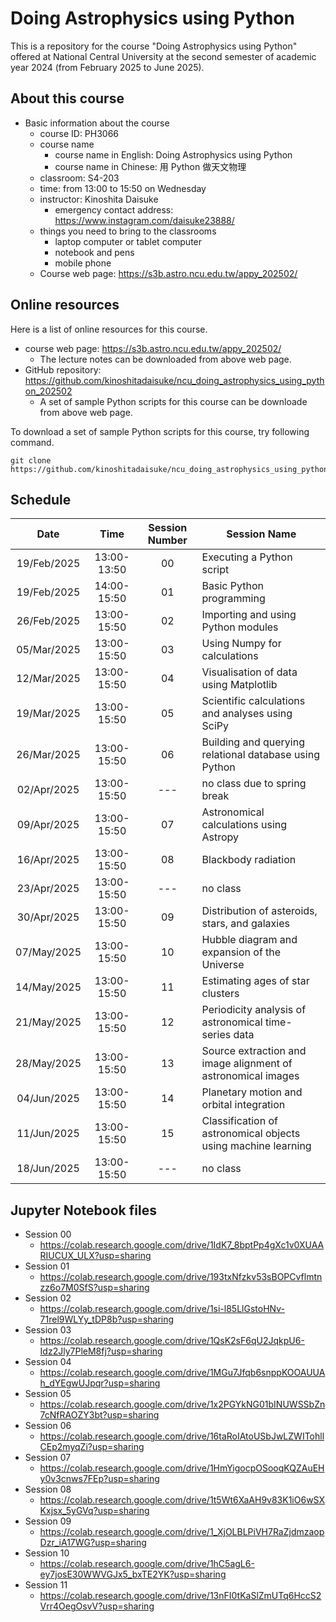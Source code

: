 # Doing Astrophysics using Python

This is a repository for the course "Doing Astrophysics using Python" offered at National Central University at the second semester of academic year 2024 (from February 2025 to June 2025).

## About this course

- Basic information about the course
  - course ID: PH3066
  - course name
    - course name in English: Doing Astrophysics using Python
    - course name in Chinese: 用 Python 做天文物理
  - classroom: S4-203
  - time: from 13:00 to 15:50 on Wednesday
  - instructor: Kinoshita Daisuke
    - emergency contact address: https://www.instagram.com/daisuke23888/
  - things you need to bring to the classrooms
    - laptop computer or tablet computer
    - notebook and pens
    - mobile phone
  - Course web page: https://s3b.astro.ncu.edu.tw/appy_202502/

## Online resources

Here is a list of online resources for this course.

- course web page: https://s3b.astro.ncu.edu.tw/appy_202502/
  - The lecture notes can be downloaded from above web page.
- GitHub repository: https://github.com/kinoshitadaisuke/ncu_doing_astrophysics_using_python_202502
  - A set of sample Python scripts for this course can be downloade from above web page.

To download a set of sample Python scripts for this course, try following command.

```shell
git clone https://github.com/kinoshitadaisuke/ncu_doing_astrophysics_using_python_202502.git
```

## Schedule

|Date|Time|Session Number|Session Name|
|:---:|:---:|:---:|---|
|19/Feb/2025|13:00-13:50|00|Executing a Python script|
|19/Feb/2025|14:00-15:50|01|Basic Python programming|
|26/Feb/2025|13:00-15:50|02|Importing and using Python modules|
|05/Mar/2025|13:00-15:50|03|Using Numpy for calculations|
|12/Mar/2025|13:00-15:50|04|Visualisation of data using Matplotlib|
|19/Mar/2025|13:00-15:50|05|Scientific calculations and analyses using SciPy|
|26/Mar/2025|13:00-15:50|06|Building and querying relational database using Python|
|02/Apr/2025|13:00-15:50|---|no class due to spring break|
|09/Apr/2025|13:00-15:50|07|Astronomical calculations using Astropy|
|16/Apr/2025|13:00-15:50|08|Blackbody radiation|
|23/Apr/2025|13:00-15:50|---|no class|
|30/Apr/2025|13:00-15:50|09|Distribution of asteroids, stars, and galaxies|
|07/May/2025|13:00-15:50|10|Hubble diagram and expansion of the Universe|
|14/May/2025|13:00-15:50|11|Estimating ages of star clusters|
|21/May/2025|13:00-15:50|12|Periodicity analysis of astronomical time-series data|
|28/May/2025|13:00-15:50|13|Source extraction and image alignment of astronomical images|
|04/Jun/2025|13:00-15:50|14|Planetary motion and orbital integration|
|11/Jun/2025|13:00-15:50|15|Classification of astronomical objects using machine learning|
|18/Jun/2025|13:00-15:50|---|no class|

## Jupyter Notebook files

- Session 00
  - https://colab.research.google.com/drive/1IdK7_8bptPp4gXc1v0XUAARIUCUX_ULX?usp=sharing
- Session 01
  - https://colab.research.google.com/drive/193txNfzkv53sBOPCvflmtnzz6o7M0SfS?usp=sharing
- Session 02
  - https://colab.research.google.com/drive/1si-l85LlGstoHNv-71rel9WLYy_tDP8b?usp=sharing
- Session 03
  - https://colab.research.google.com/drive/1QsK2sF6qU2JqkpU6-Idz2Jly7PleM8fj?usp=sharing
- Session 04
  - https://colab.research.google.com/drive/1MGu7Jfqb6snppKOOAUUAh_dYEgwUJpqr?usp=sharing
- Session 05
  - https://colab.research.google.com/drive/1x2PGYkNG01bINUWSSbZn7cNfRAOZY3bt?usp=sharing
- Session 06
  - https://colab.research.google.com/drive/16taRoIAtoUSbJwLZWITohllCEp2myqZi?usp=sharing
- Session 07
  - https://colab.research.google.com/drive/1HmYigocpOSooqKQZAuEHy0v3cnws7FEp?usp=sharing
- Session 08
  - https://colab.research.google.com/drive/1t5Wt6XaAH9v83K1iO6wSXKxjsx_5yGVq?usp=sharing
- Session 09
  - https://colab.research.google.com/drive/1_XjOLBLPiVH7RaZjdmzaopDzr_iA17WG?usp=sharing
- Session 10
  - https://colab.research.google.com/drive/1hC5agL6-ey7josE30WWVGJx5_bxTE2YK?usp=sharing
- Session 11
  - https://colab.research.google.com/drive/13nFI0tKaSlZmUTq6HccS2Vrr4OegOsvV?usp=sharing
